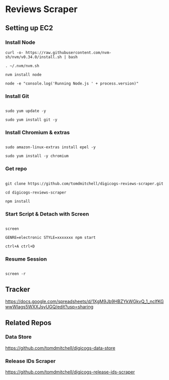 # Reviews Scraper

## Setting up EC2

### Install Node

```
curl -o- https://raw.githubusercontent.com/nvm-sh/nvm/v0.34.0/install.sh | bash

. ~/.nvm/nvm.sh

nvm install node

node -e "console.log('Running Node.js ' + process.version)"

```

### Install Git

```

sudo yum update -y

sudo yum install git -y

```

### Install Chromium & extras

```

sudo amazon-linux-extras install epel -y

sudo yum install -y chromium

```

### Get repo

```

git clone https://github.com/tomdmitchell/digicogs-reviews-scraper.git

cd digicogs-reviews-scraper

npm install

```

### Start Script & Detach with Screen

```

screen

GENRE=electronic STYLE=xxxxxxx npm start

ctrl+A ctrl+D

```

### Resume Session

```

screen -r

```

## Tracker

https://docs.google.com/spreadsheets/d/1XgM9Jb9HBZYkWGkvQ_1_nclfKGwwWlags5WXXJsyUGQ/edit?usp=sharing

## Related Repos

### Data Store

https://github.com/tomdmitchell/digicogs-data-store

### Release IDs Scraper

https://github.com/tomdmitchell/digicogs-release-ids-scraper
